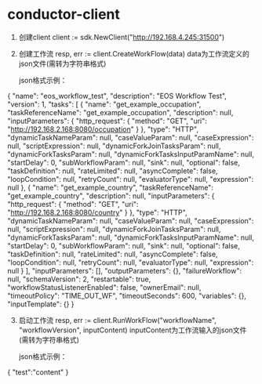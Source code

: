 # conductor-client

1. 创建client
	client := sdk.NewClient("http://192.168.4.245:31500")
2. 创建工作流
	resp, err := client.CreateWorkFlow(data)
	data为工作流定义的json文件(需转为字符串格式)

   json格式示例：

{
  "name": "eos_workflow_test",
  "description": "EOS Workflow Test",
  "version": 1,
  "tasks": [
{
      "name": "get_example_occupation",
      "taskReferenceName": "get_example_occupation",
      "description": null,
      "inputParameters": {
        "http_request": {
          "method": "GET",
          "uri": "http://192.168.2.168:8080/occupation"
        }
      },
      "type": "HTTP",
      "dynamicTaskNameParam": null,
      "caseValueParam": null,
      "caseExpression": null,
      "scriptExpression": null,
      "dynamicForkJoinTasksParam": null,
      "dynamicForkTasksParam": null,
      "dynamicForkTasksInputParamName": null,
      "startDelay": 0,
      "subWorkflowParam": null,
      "sink": null,
      "optional": false,
      "taskDefinition": null,
      "rateLimited": null,
      "asyncComplete": false,
      "loopCondition": null,
      "retryCount": null,
      "evaluatorType": null,
      "expression": null
    },
    {
      "name": "get_example_country",
      "taskReferenceName": "get_example_country",
      "description": null,
      "inputParameters": {
        "http_request": {
          "method": "GET",
          "uri": "http://192.168.2.168:8080/country"
        }
      },
      "type": "HTTP",
      "dynamicTaskNameParam": null,
      "caseValueParam": null,
      "caseExpression": null,
      "scriptExpression": null,
      "dynamicForkJoinTasksParam": null,
      "dynamicForkTasksParam": null,
      "dynamicForkTasksInputParamName": null,
      "startDelay": 0,
      "subWorkflowParam": null,
      "sink": null,
      "optional": false,
      "taskDefinition": null,
      "rateLimited": null,
      "asyncComplete": false,
      "loopCondition": null,
      "retryCount": null,
      "evaluatorType": null,
      "expression": null
    }
  ],
  "inputParameters": [],
  "outputParameters": {},
  "failureWorkflow": null,
  "schemaVersion": 2,
  "restartable": true,
  "workflowStatusListenerEnabled": false,
  "ownerEmail": null,
  "timeoutPolicy": "TIME_OUT_WF",
  "timeoutSeconds": 600,
  "variables": {},
  "inputTemplate": {}
}

3. 启动工作流
	resp, err := client.RunWorkFlow("workflowName", "workflowVersion", inputContent)
	inputContent为工作流输入的json文件(需转为字符串格式)

   json格式示例：
   
{
   "test":"content"
}
